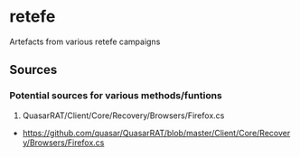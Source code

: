 # retefe
Artefacts from various retefe campaigns


## Sources
### Potential sources for various methods/funtions
1. QuasarRAT/Client/Core/Recovery/Browsers/Firefox.cs
  * https://github.com/quasar/QuasarRAT/blob/master/Client/Core/Recovery/Browsers/Firefox.cs
